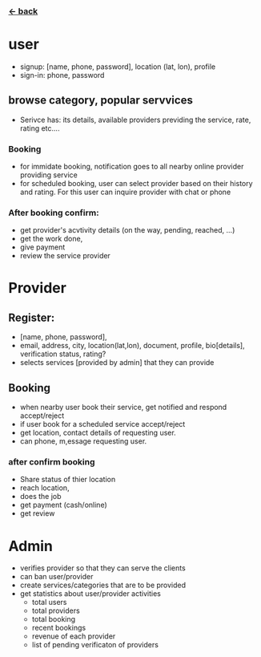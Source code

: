 ### [<- back](../README.md) <br>

# user
- signup: [name, phone, password], location (lat, lon), profile
- sign-in:  phone, password

## browse category, popular servvices
- Serivce has: its details, available providers previding the service, rate, rating etc....
### Booking
- for immidate booking, notification goes to all nearby online provider providing service
- for scheduled booking, user can select provider based on their history and rating. For this user can inquire provider with chat or phone
### After booking confirm:
- get provider's acvtivity details (on the way, pending, reached, ...)
- get the work done, 
- give payment
- review the service provider


# Provider
## Register: 
- [name, phone, password],
- email, address, city, location(lat,lon), document, profile, bio[details], verification status, rating?
- selects services [provided by admin] that they can provide
## Booking
- when nearby user book their service, get notified and respond accept/reject
- if user book for a scheduled service accept/reject
- get location, contact details of requesting user.
- can phone, m,essage requesting user.

### after confirm booking 
- Share status of thier location
- reach location, 
- does the job
- get payment (cash/online)
- get review

# Admin
- verifies provider so that they can serve the clients
- can ban user/provider
- create services/categories that are to be provided
- get statistics about user/provider activities
    - total users
    - total providers
    - total booking
    - recent bookings
    - revenue of each provider
    - list of pending verificaton of providers
